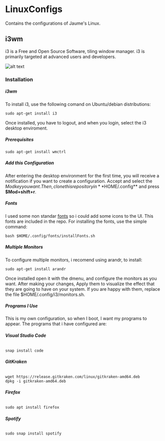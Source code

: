 # LinuxConfigs
Contains the configurations of Jaume's Linux.

## i3wm
i3 is a Free and Open Source Software, tiling window manager. i3 is primarily targeted at advanced users and developers.

![alt text](https://i.imgur.com/YZ6KtEf.png)

### Installation
##### i3wm

To install i3, use the following comand on Ubuntu/debian distributions:
```
sudo apt-get install i3
```
Once installed, you have to logout, and when you login, select the i3 desktop enviroment.


##### Prerequisites

```
sudo apt-get install wmctrl
```


##### Add this Configuration

After entering the desktop environment for the first time, you will receive a notification if you want to create a configuration. Accept and select the $Mod key you want. 
Then, clone this repository in **$HOME/.config** and press **$Mod+shift+r**.

##### Fonts
I used some non standar [fonts](https://fontawesome.com/cheatsheet?from=io) so i could add some icons to the UI. This fonts are included in the repo. For installing the fonts, use the simple command:
```
bash $HOME/.config/fonts/installFonts.sh
```

##### Multiple Monitors
To configure multiple monitors, i recomend using arandr, to install:

```
sudo apt-get install arandr
```
Once installed open it with the dmenu, and configure the monitors as you want. After making your changes, Apply them to visualize the effect that they are going to have on your system. If you are happy with them, replace the file $HOME/.config/i3/monitors.sh.



##### Programs I Use
This is my own configuration, so when I boot, I want my programs to appear. The programs that i have configured are:
###### **Visual Studio Code**
```
snap install code 
```
###### **GitKraken**
```
wget https://release.gitkraken.com/linux/gitkraken-amd64.deb
dpkg -i gitkraken-amd64.deb
```
###### **Firefox**
```
sudo apt install firefox
```
###### **Spotify**
```
sudo snap install spotify
```
